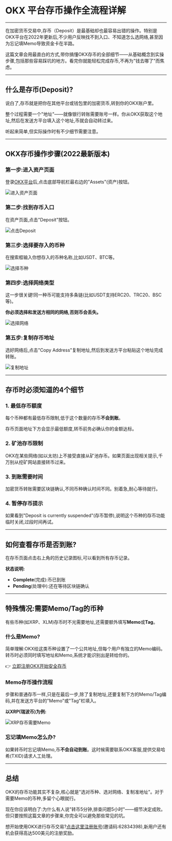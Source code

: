 # OKX 平台存币操作全流程详解

---

在加密货币交易中,存币（Deposit）是最基础却也最容易出错的操作。特别是OKX平台在2022年更新后,不少用户反映找不到入口、不知道怎么选网络,甚至因为忘记填Memo导致资金卡在半路。

这篇文章会用最直白的方式,带你搞懂OKX存币的全部细节——从基础概念到实操步骤,包括那些容易踩坑的地方。看完你就能轻松完成存币,不再为"钱去哪了"而焦虑。

---

## 什么是存币(Deposit)?

说白了,存币就是把你在其他平台或钱包里的加密货币,转到你的OKX账户里。

整个过程需要一个"地址"——就像银行转账需要账号一样。你从OKX获取这个地址,然后在发送方平台填入这个地址,币就会自动转过来。

听起来简单,但实际操作时有不少细节需要注意。

---

## OKX存币操作步骤(2022最新版本)

### 第一步:进入资产页面

登录[OKX平台](https://www.okx.com/join/62834398)后,点击底部导航栏最右边的"Assets"(资产)按钮。

![进入资产页面](image/583737407701131.webp)

### 第二步:找到存币入口

在资产页面,点击"Deposit"按钮。

![点击Deposit](image/86805981.webp)

### 第三步:选择要存入的币种

在搜索框输入你想存入的币种名称,比如USDT、BTC等。

![选择币种](image/2268667216693011.webp)

### 第四步:选择网络类型

这一步很关键!同一种币可能支持多条链(比如USDT支持ERC20、TRC20、BSC等)。

**你必须选择和发送方相同的网络,否则币会丢失。**

![选择网络](image/853369173473440.webp)

### 第五步:复制存币地址

选好网络后,点击"Copy Address"复制地址,然后到发送方平台粘贴这个地址完成转账。

![复制地址](image/7649333969.webp)

---

## 存币时必须知道的4个细节

### 1. 最低存币额度

每个币种都有最低存币限制,低于这个数量的存币**不会到账**。

存币页面地址下方会显示最低额度,转币前务必确认你的金额达标。

### 2. 矿池存币限制

OKX在某些网络(如以太坊)上不接受直接从矿池存币。如果页面出现相关提示,千万别从挖矿网站直接转币过来。

### 3. 到账需要时间

加密货币转账需要区块链确认,不同币种确认时间不同。别着急,耐心等待就行。

### 4. 暂停存币提示

如果看到"Deposit is currently suspended"(存币暂停),说明这个币种的存币功能临时关闭,过段时间再试。

---

## 如何查看存币是否到账?

在存币页面点击右上角的历史记录图标,可以看到所有存币记录。

**状态说明:**
- **Complete**(完成):币已到账
- **Pending**(处理中):还在等待区块链确认

---

## 特殊情况:需要Memo/Tag的币种

有些币种(如XRP、XLM)存币时不光需要地址,还需要额外填写**Memo**或**Tag**。

### 什么是Memo?

简单理解:OKX给这类币种设置了一个公共地址,但每个用户有独立的Memo编码。转币时必须同时填写地址和Memo,系统才能识别出是转给你的。

👉 [立即注册OKX开始安全存币](https://www.okx.com/join/62834398)

### Memo存币操作流程

步骤和普通存币一样,只是在最后一步,除了复制地址,还要复制下方的Memo/Tag编码,并在发送方平台的"Memo"或"Tag"栏填入。

**以XRP(瑞波币)为例:**

![XRP存币需要Memo](image/07953349157.webp)

### 忘记填Memo怎么办?

如果转币时忘记填Memo,币**不会自动到账**。这时候需要联系OKX客服,提供交易哈希(TXID)请求人工处理。

---

## 总结

OKX的存币功能其实不复杂,核心就是"选对币种、选对网络、复制准地址"。对于需要Memo的币种,多留个心眼就行。

现在你应该明白了:为什么有人说"转币5分钟,排查问题5小时"——细节决定成败。但只要按照这篇文章的步骤来,你完全可以避免那些常见的坑。

想开始使用OKX进行存币交易?[点击这里注册账号](https://www.okx.com/join/62834398)(邀请码:62834398),新用户还有机会获得高达500美元的注册奖励。

